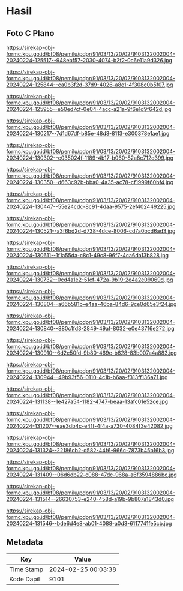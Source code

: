 # Hasil

## Foto C Plano

https://sirekap-obj-formc.kpu.go.id/bf08/pemilu/pdpr/91/03/13/20/02/9103132002004-20240224-125517--948ebf57-2030-4074-b2f2-0c6e11a9d326.jpg

https://sirekap-obj-formc.kpu.go.id/bf08/pemilu/pdpr/91/03/13/20/02/9103132002004-20240224-125844--ca0b3f2d-37d9-4026-a8e1-4f308c0b5f07.jpg

https://sirekap-obj-formc.kpu.go.id/bf08/pemilu/pdpr/91/03/13/20/02/9103132002004-20240224-125955--e50ed7cf-0e04-4acc-a21a-9f6e1d9f642d.jpg

https://sirekap-obj-formc.kpu.go.id/bf08/pemilu/pdpr/91/03/13/20/02/9103132002004-20240224-130217--7d1d67df-b85e-48d3-8113-e300378e1ae1.jpg

https://sirekap-obj-formc.kpu.go.id/bf08/pemilu/pdpr/91/03/13/20/02/9103132002004-20240224-130302--c035024f-1189-4b17-b060-82a8c712d399.jpg

https://sirekap-obj-formc.kpu.go.id/bf08/pemilu/pdpr/91/03/13/20/02/9103132002004-20240224-130350--d663c92b-bba0-4a35-ac78-cf1999f60bf4.jpg

https://sirekap-obj-formc.kpu.go.id/bf08/pemilu/pdpr/91/03/13/20/02/9103132002004-20240224-130447--55e24cdc-8c91-4daa-9575-2ef402449225.jpg

https://sirekap-obj-formc.kpu.go.id/bf08/pemilu/pdpr/91/03/13/20/02/9103132002004-20240224-130521--a3f6bd2d-d738-4dce-8006-cd7a0bcd6ad3.jpg

https://sirekap-obj-formc.kpu.go.id/bf08/pemilu/pdpr/91/03/13/20/02/9103132002004-20240224-130611--1f1a55da-c8c1-49c8-96f7-4ca6da13b828.jpg

https://sirekap-obj-formc.kpu.go.id/bf08/pemilu/pdpr/91/03/13/20/02/9103132002004-20240224-130732--0cd4a1e2-51cf-472a-9b19-2e4a2e09069d.jpg

https://sirekap-obj-formc.kpu.go.id/bf08/pemilu/pdpr/91/03/13/20/02/9103132002004-20240224-130804--a66b581b-e4aa-46ba-84d6-9ce0d65e3f24.jpg

https://sirekap-obj-formc.kpu.go.id/bf08/pemilu/pdpr/91/03/13/20/02/9103132002004-20240224-130840--880c1fd3-2849-49af-8032-e0e43716e272.jpg

https://sirekap-obj-formc.kpu.go.id/bf08/pemilu/pdpr/91/03/13/20/02/9103132002004-20240224-130910--6d2e50fd-9b80-469e-b628-83b007a4a883.jpg

https://sirekap-obj-formc.kpu.go.id/bf08/pemilu/pdpr/91/03/13/20/02/9103132002004-20240224-130944--49b93f56-0110-4c1b-b6aa-f313ff136a71.jpg

https://sirekap-obj-formc.kpu.go.id/bf08/pemilu/pdpr/91/03/13/20/02/9103132002004-20240224-131138--1e427a54-1182-4747-beaa-13afc01e52ce.jpg

https://sirekap-obj-formc.kpu.go.id/bf08/pemilu/pdpr/91/03/13/20/02/9103132002004-20240224-131207--eae3db4c-e41f-4f4a-a730-4084f3e42082.jpg

https://sirekap-obj-formc.kpu.go.id/bf08/pemilu/pdpr/91/03/13/20/02/9103132002004-20240224-131324--22186cb2-d582-44f6-966c-7873b45b16b3.jpg

https://sirekap-obj-formc.kpu.go.id/bf08/pemilu/pdpr/91/03/13/20/02/9103132002004-20240224-131409--06d6db22-c088-47dc-968a-a6f3594886bc.jpg

https://sirekap-obj-formc.kpu.go.id/bf08/pemilu/pdpr/91/03/13/20/02/9103132002004-20240224-131514--26630753-e240-458d-a19b-9b807a1843d0.jpg

https://sirekap-obj-formc.kpu.go.id/bf08/pemilu/pdpr/91/03/13/20/02/9103132002004-20240224-131546--bde6d4e8-ab01-4088-a0d3-6117741fe5cb.jpg


## Metadata

| Key        | Value               |
| ---------- | ------------------- |
| Time Stamp | 2024-02-25 00:03:38 |
| Kode Dapil | 9101                |



